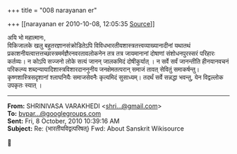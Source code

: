 +++
title = "008 narayanan er"

+++
[[narayanan er	2010-10-08, 12:05:35 [Source](https://groups.google.com/g/bvparishat/c/fBuQfRoMcKg)]]



अयि भो महात्मानः,  
विकिजालके खलु बहुतरज्ञानसंक्रोडितेऽपि विविधभारतीयशास्त्रतत्त्वव्याख्यानादीनां यथातथं प्रकाशनीयत्वात्तत्तच्छास्त्रमर्मज्ञैरनवरतावलोकनेन तत्र तत्र जायमानानां दोषाणां संशोधनपुरस्सरं परिहारः कर्तव्यः। न कोऽपि सज्जनो लोके सत्यं जानन् जालकमिदं दोषीकुर्यात् । न सर्वे सर्वं जानन्तीति हीनयानवचनं परिकल्प्य शब्दन्यायादिशास्त्रविशारदाननुनीय जनक्षेमतत्परान् समाजं तावत् सेवितुं समाकर्षन्तु। कृष्णशास्त्रिसदृशानां श्लाघनियैः समाजसेवनैः कृत्यमिदं सुसाध्यम्। तदर्थं सर्वे सन्नद्धा भवन्तु, येन विद्वल्लोक उपकृतः स्यात् ।  

  

  

------------------------------------------------------------------------

**From:** SHRINIVASA VARAKHEDI \<[shri...@gmail.com]()\>  
**To:** [bvpar...@googlegroups.com]()  
**Sent:** Fri, 8 October, 2010 10:39:16 AM  
**Subject:** Re: {भारतीयविद्वत्परिषत्} Fwd: About Sanskrit Wikisource  



